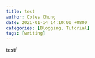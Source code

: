 ```yaml
---
title: test
author: Cotes Chung
date: 2021-01-14 14:10:00 +0800
categories: [Blogging, Tutorial]
tags: [writing]
---
```


testf
